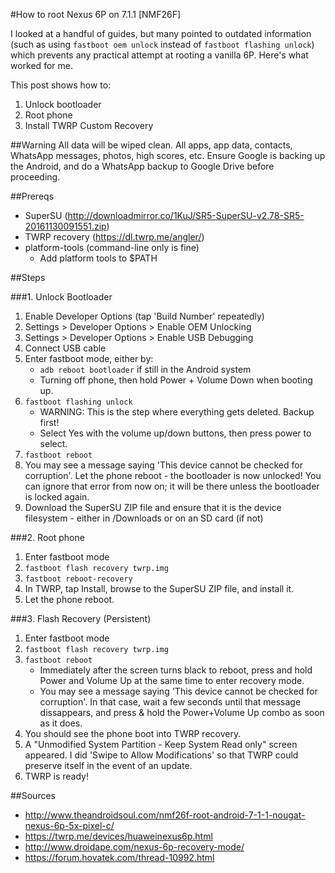 #How to root Nexus 6P on 7.1.1 [NMF26F]

I looked at a handful of guides, but many pointed to outdated information (such as using ```fastboot oem unlock``` instead of ```fastboot flashing unlock```) which prevents any practical attempt at rooting a vanilla 6P. Here's what worked for me.

This post shows how to:
1. Unlock bootloader
2. Root phone
3. Install TWRP Custom Recovery

##Warning
All data will be wiped clean. All apps, app data, contacts, WhatsApp messages, photos, high scores, etc. Ensure Google is backing up the Android, and do a  WhatsApp backup to Google Drive before proceeding.

##Prereqs
- SuperSU (http://downloadmirror.co/1KuJ/SR5-SuperSU-v2.78-SR5-20161130091551.zip)
- TWRP recovery (https://dl.twrp.me/angler/)
- platform-tools (command-line only is fine)
    + Add platform tools to $PATH

##Steps

###1. Unlock Bootloader
1. Enable Developer Options (tap 'Build Number' repeatedly)
2. Settings > Developer Options > Enable OEM Unlocking
3. Settings > Developer Options > Enable USB Debugging
4. Connect USB cable
5. Enter fastboot mode, either by:
    -  ```adb reboot bootloader``` if still in the Android system
    -  Turning off phone, then hold Power + Volume Down when booting up.
6. ```fastboot flashing unlock```
    - WARNING: This is the step where everything gets deleted. Backup first!
    - Select Yes with the volume up/down buttons, then press power to select.
7. ```fastboot reboot```
8. You may see a message saying 'This device cannot be checked for corruption'. Let the phone reboot - the bootloader is now unlocked! You can ignore that error from now on; it will be there unless the bootloader is locked again.
9. Download the SuperSU ZIP file and ensure that it is the device filesystem - either in /Downloads or on an SD card (if not)

###2. Root phone
1. Enter fastboot mode 
2. ```fastboot flash recovery twrp.img```
3. ```fastboot reboot-recovery```
4. In TWRP, tap Install, browse to the SuperSU ZIP file, and install it.
5. Let the phone reboot.

###3. Flash Recovery (Persistent)
1. Enter fastboot mode 
2. ```fastboot flash recovery twrp.img```
3. ```fastboot reboot```
    - Immediately after the screen turns black to reboot, press and hold Power and Volume Up at the same time to enter recovery mode.
    - You may see a message saying 'This device cannot be checked for corruption'. In that case, wait a few seconds until that message dissappears, and press & hold the Power+Volume Up combo as soon as it does.
4. You should see the phone boot into TWRP recovery. 
5. A "Unmodified System Partition - Keep System Read only" screen appeared. I did 'Swipe to Allow Modifications' so that TWRP could preserve itself in the event of an update.
6. TWRP is ready!

##Sources
- http://www.theandroidsoul.com/nmf26f-root-android-7-1-1-nougat-nexus-6p-5x-pixel-c/
- https://twrp.me/devices/huaweinexus6p.html
- http://www.droidape.com/nexus-6p-recovery-mode/
- https://forum.hovatek.com/thread-10992.html